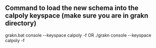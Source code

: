 ## Command to load the new schema into the calpoly keyspace (make sure you are in grakn directory)
grakn.bat console --keyspace calpoly -f <path to schema.gql file>
OR
./grakn console --keyspace calpoly -f <path to schema.gql file>
